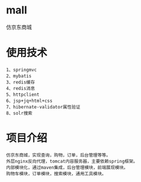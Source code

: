 # mall
仿京东商城
# 使用技术
```
1、springmvc
2、mybatis
3、redis缓存
4、redis消息
5、httpclient
6、jsp+jq+html+css
7、hibernate-validator属性验证
8、solr搜索
```
# 项目介绍
```
仿京东商城，实现查询，购物，订单，后台管理等等。
外层nginx反向代理，tomcat内容服务器，主要依赖spring框架。
内部模块化，通过maven集成，后台管理模块，前端展现模块。
购物车模块，订单模块，搜索模块，通用工具模块。
```
